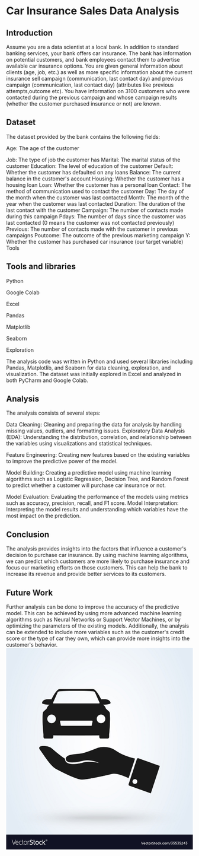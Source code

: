 
# Car Insurance Sales Data Analysis


## Introduction
Assume you are a data scientist at a local bank. In addition to standard banking services, your bank offers car insurance. The bank has information on potential customers, and bank employees contact them to advertise available car insurance options.
You are given general information about clients (age, job, etc.) as well as more specific information about the current insurance sell campaign (communication, last contact day) and previous campaign (communication, last contact day) (attributes like previous attempts,outcome etc).
You have information on 3100 customers who were contacted during the previous campaign and whose campaign results (whether the customer purchased insurance or not) are known.

## Dataset
The dataset provided by the bank contains the following fields:

Age: The age of the customer

Job: The type of job the customer has
Marital: The marital status of the customer
Education: The level of education of the customer
Default: Whether the customer has defaulted on any loans
Balance: The current balance in the customer's account
Housing: Whether the customer has a housing loan
Loan: Whether the customer has a personal loan
Contact: The method of communication used to contact the customer
Day: The day of the month when the customer was last contacted
Month: The month of the year when the customer was last contacted
Duration: The duration of the last contact with the customer
Campaign: The number of contacts made during this campaign
Pdays: The number of days since the customer was last contacted (0 means the customer was not contacted previously)
Previous: The number of contacts made with the customer in previous campaigns
Poutcome: The outcome of the previous marketing campaign
Y: Whether the customer has purchased car insurance (our target variable)
Tools
## Tools and libraries  
Python

Google Colab

Excel

Pandas

Matplotlib

Seaborn 

Exploration


The analysis code was written in Python and used several libraries including Pandas, Matplotlib, and Seaborn for data cleaning, exploration, and visualization. The dataset was initially explored in Excel and analyzed in both PyCharm and Google Colab.
## Analysis

The analysis consists of several steps:

Data Cleaning: Cleaning and preparing the data for analysis by handling missing values, outliers, and formatting issues.
Exploratory Data Analysis (EDA): Understanding the distribution, correlation, and relationship between the variables using visualizations and statistical techniques.

Feature Engineering: Creating new features based on the existing variables to improve the predictive power of the model.

Model Building: Creating a predictive model using machine learning algorithms such as Logistic Regression, Decision Tree, and Random Forest to predict whether a customer will purchase car insurance or not.

Model Evaluation: Evaluating the performance of the models using metrics such as accuracy, precision, recall, and F1 score.
Model Interpretation: Interpreting the model results and understanding which variables have the most impact on the prediction.
## Conclusion

The analysis provides insights into the factors that influence a customer's decision to purchase car insurance. By using machine learning algorithms, we can predict which customers are more likely to purchase insurance and focus our marketing efforts on those customers. This can help the bank to increase its revenue and provide better services to its customers.
## Future Work

Further analysis can be done to improve the accuracy of the predictive model. This can be achieved by using more advanced machine learning algorithms such as Neural Networks or Support Vector Machines, or by optimizing the parameters of the existing models. Additionally, the analysis can be extended to include more variables such as the customer's credit score or the type of car they own, which can provide more insights into the customer's behavior.
![Insure Your Car](https://github.com/KOKADWARAkshay/task6/blob/main/carisnurlogo.jpg)

